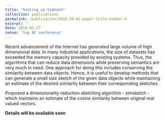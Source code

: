 ```yaml
---
title: "Scaling up Simhash"
collection: publications
permalink: /publication/2018-10-01-paper-title-number-4
excerpt: ''
date: 2019-01-27
venue: 'top AI conference'
---
```


Recent advancement of the Internet has generated large volume of high dimensional data. In many industrial applications, the size of datasets has exceeded the memory capacity provided by existing systems. Thus, the algorithms that can reduce data dimensions while preserving semantics are very much in need. One approach for doing this includes conserving the similarity between data objects. Hence, it is useful to develop methods that can generate a small size sketch of the given data objects while maintaining an estimate of the desired similarity between their corresponding sketches.

Proposed a dimensionality reduction sketching algorithm - simsketch - which maintains an estimate of the cosine similarity between original real valued vectors.

**Details will be available soon**

